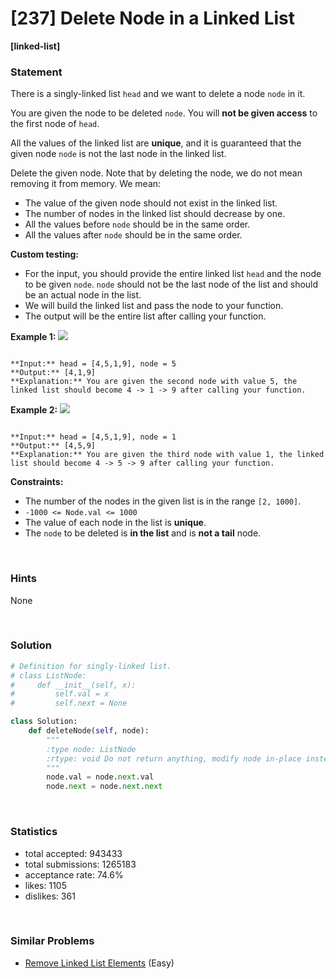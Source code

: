 # [237] Delete Node in a Linked List

**[linked-list]**

### Statement

There is a singly-linked list `head` and we want to delete a node `node` in it.

You are given the node to be deleted `node`. You will **not be given access** to the first node of `head`.

All the values of the linked list are **unique**, and it is guaranteed that the given node `node` is not the last node in the linked list.

Delete the given node. Note that by deleting the node, we do not mean removing it from memory. We mean:

* The value of the given node should not exist in the linked list.
* The number of nodes in the linked list should decrease by one.
* All the values before `node` should be in the same order.
* All the values after `node` should be in the same order.


**Custom testing:**
* For the input, you should provide the entire linked list `head` and the node to be given `node`. `node` should not be the last node of the list and should be an actual node in the list.
* We will build the linked list and pass the node to your function.
* The output will be the entire list after calling your function.


**Example 1:**
![](https://assets.leetcode.com/uploads/2020/09/01/node1.jpg)

```

**Input:** head = [4,5,1,9], node = 5
**Output:** [4,1,9]
**Explanation:** You are given the second node with value 5, the linked list should become 4 -> 1 -> 9 after calling your function.

```

**Example 2:**
![](https://assets.leetcode.com/uploads/2020/09/01/node2.jpg)

```

**Input:** head = [4,5,1,9], node = 1
**Output:** [4,5,9]
**Explanation:** You are given the third node with value 1, the linked list should become 4 -> 5 -> 9 after calling your function.

```

**Constraints:**
* The number of the nodes in the given list is in the range `[2, 1000]`.
* `-1000 <= Node.val <= 1000`
* The value of each node in the list is **unique**.
* The `node` to be deleted is **in the list** and is **not a tail** node.


<br>

### Hints

None

<br>

### Solution

```py
# Definition for singly-linked list.
# class ListNode:
#     def __init__(self, x):
#         self.val = x
#         self.next = None

class Solution:
    def deleteNode(self, node):
        """
        :type node: ListNode
        :rtype: void Do not return anything, modify node in-place instead.
        """
        node.val = node.next.val
        node.next = node.next.next
```

<br>

### Statistics

- total accepted: 943433
- total submissions: 1265183
- acceptance rate: 74.6%
- likes: 1105
- dislikes: 361

<br>

### Similar Problems

- [Remove Linked List Elements](https://leetcode.com/problems/remove-linked-list-elements) (Easy)
